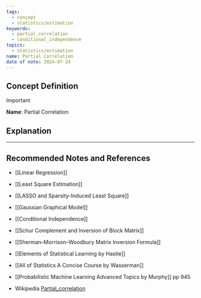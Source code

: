 ```yaml
---
tags:
  - concept
  - statistics/estimation
keywords:
  - partial_correlation
  - conditional_independence
topics:
  - statistics/estimation
name: Partial Correlation
date of note: 2024-07-24
---
```


## Concept Definition

>[!important]
>**Name**: Partial Correlation



## Explanation





-----------
##  Recommended Notes and References

- [[Linear Regression]]
- [[Least Square Estimation]]
- [[LASSO and Sparsity-Induced Least Square]]

- [[Gaussian Graphical Model]]
- [[Conditional Independence]]

- [[Schur Complement and Inversion of Block Matrix]]
- [[Sherman–Morrison–Woodbury Matrix Inversion Formula]]



- [[Elements of Statistical Learning by Hastie]]
- [[All of Statistics A Concise Course by Wasserman]]
- [[Probabilistic Machine Learning Advanced Topics by Murphy]] pp 945
- Wikipedia [Partial_correlation](https://en.wikipedia.org/wiki/Partial_correlation)